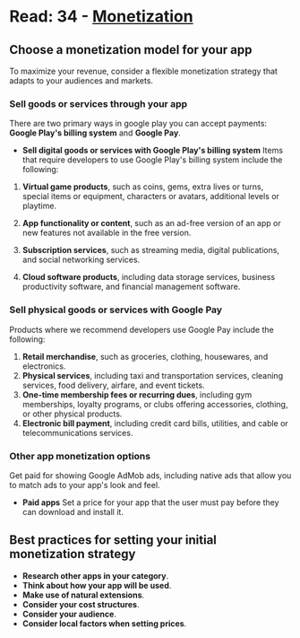 # Read: 34 - [Monetization](https://developer.android.com/distribute/best-practices/earn/monetization-options)


## Choose a monetization model for your app

To maximize your revenue, consider a flexible monetization strategy that adapts to your audiences and markets.


### Sell goods or services through your app

There are two primary ways in google play you can accept payments: **Google Play's billing system** and **Google Pay**.

- **Sell digital goods or services with Google Play's billing system**
Items that require developers to use Google Play's billing system include the following:

1. **Virtual game products**, such as coins, gems, extra lives or turns, special items or equipment, characters or avatars, additional levels or playtime.
2. **App functionality or content**, such as an ad-free version of an app or new features not available in the free version.
3. **Subscription services**, such as streaming media, digital publications, and social networking services.

4. **Cloud software products**, including data storage services, business productivity software, and financial management software.

### Sell physical goods or services with Google Pay
Products where we recommend developers use Google Pay include the following:

1. **Retail merchandise**, such as groceries, clothing, housewares, and electronics.
2. **Physical services**, including taxi and transportation services, cleaning services, food delivery, airfare, and event tickets.
3. **One-time membership fees or recurring dues**, including gym memberships, loyalty programs, or clubs offering accessories, clothing, or other physical products.
4. **Electronic bill payment**, including credit card bills, utilities, and cable or telecommunications services.

### Other app monetization options
Get paid for showing Google AdMob ads, including native ads that allow you to match ads to your app's look and feel.

- **Paid apps**
Set a price for your app that the user must pay before they can download and install it. 

## Best practices for setting your initial monetization strategy
- **Research other apps in your category**.
- **Think about how your app will be used**.
- **Make use of natural extensions**.
- **Consider your cost structures**.
- **Consider your audience**.
- **Consider local factors when setting prices**.